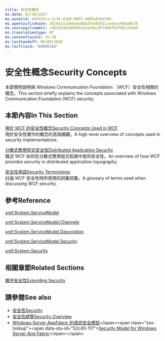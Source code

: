 ```yaml
---
title: 安全性概念
ms.date: 03/30/2017
ms.assetid: 944fa5ca-2c34-4268-8897-e005a61b470d
ms.openlocfilehash: 3818a1a1449a4a8b6df548541c1aebce968a0b78
ms.sourcegitcommit: cdb295dd1db589ce5169ac9ff096f01fd0c2da9d
ms.translationtype: MT
ms.contentlocale: zh-TW
ms.lasthandoff: 06/09/2020
ms.locfileid: "84595163"
---
```

# <a name="security-concepts"></a><span data-ttu-id="52c45-102">安全性概念</span><span class="sxs-lookup"><span data-stu-id="52c45-102">Security Concepts</span></span>
<span data-ttu-id="52c45-103">本節簡短說明與 Windows Communication Foundation （WCF）安全性相關的概念。</span><span class="sxs-lookup"><span data-stu-id="52c45-103">This section briefly explains the concepts associated with Windows Communication Foundation (WCF) security.</span></span>  
  
## <a name="in-this-section"></a><span data-ttu-id="52c45-104">本節內容</span><span class="sxs-lookup"><span data-stu-id="52c45-104">In This Section</span></span>  
 [<span data-ttu-id="52c45-105">用於 WCF 的安全性概念</span><span class="sxs-lookup"><span data-stu-id="52c45-105">Security Concepts Used in WCF</span></span>](security-concepts-used-in-wcf.md)  
 <span data-ttu-id="52c45-106">用於安全性實作的概念的高階概觀。</span><span class="sxs-lookup"><span data-stu-id="52c45-106">A high-level overview of concepts used in security implementations.</span></span>  
  
 [<span data-ttu-id="52c45-107">分散式應用程式安全性</span><span class="sxs-lookup"><span data-stu-id="52c45-107">Distributed Application Security</span></span>](distributed-application-security.md)  
 <span data-ttu-id="52c45-108">概述 WCF 如何在分散式應用程式拓撲中提供安全性。</span><span class="sxs-lookup"><span data-stu-id="52c45-108">An overview of how WCF provides security in distributed application topography.</span></span>  
  
 [<span data-ttu-id="52c45-109">安全性用語</span><span class="sxs-lookup"><span data-stu-id="52c45-109">Security Terminology</span></span>](wcf-security-terminology.md)  
 <span data-ttu-id="52c45-110">討論 WCF 安全性時所使用的詞彙詞彙。</span><span class="sxs-lookup"><span data-stu-id="52c45-110">A glossary of terms used when discussing WCF security.</span></span>  
  
## <a name="reference"></a><span data-ttu-id="52c45-111">參考</span><span class="sxs-lookup"><span data-stu-id="52c45-111">Reference</span></span>  
 <xref:System.ServiceModel>  
  
 <xref:System.ServiceModel.Channels>  
  
 <xref:System.ServiceModel.Description>  
  
 <xref:System.ServiceModel.Security>  
  
 <xref:System.Security>  
  
## <a name="related-sections"></a><span data-ttu-id="52c45-112">相關章節</span><span class="sxs-lookup"><span data-stu-id="52c45-112">Related Sections</span></span>  
 [<span data-ttu-id="52c45-113">擴充安全性</span><span class="sxs-lookup"><span data-stu-id="52c45-113">Extending Security</span></span>](../extending/extending-security.md)  
  
## <a name="see-also"></a><span data-ttu-id="52c45-114">請參閱</span><span class="sxs-lookup"><span data-stu-id="52c45-114">See also</span></span>

- [<span data-ttu-id="52c45-115">安全性</span><span class="sxs-lookup"><span data-stu-id="52c45-115">Security</span></span>](security.md)
- [<span data-ttu-id="52c45-116">安全性總覽</span><span class="sxs-lookup"><span data-stu-id="52c45-116">Security Overview</span></span>](security-overview.md)
- <span data-ttu-id="52c45-117">[Windows Server AppFabric 的資訊安全模型](https://docs.microsoft.com/previous-versions/appfabric/ee677202(v=azure.10))</span><span class="sxs-lookup"><span data-stu-id="52c45-117">[Security Model for Windows Server App Fabric](https://docs.microsoft.com/previous-versions/appfabric/ee677202(v=azure.10))</span></span>

